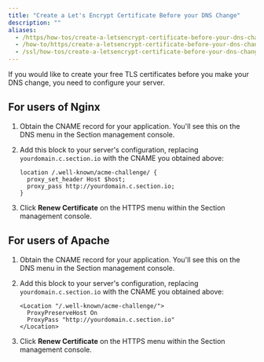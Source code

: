 ```yaml
---
title: "Create a Let's Encrypt Certificate Before your DNS Change"
description: ""
aliases:
  - /https/how-tos/create-a-letsencrypt-certificate-before-your-dns-change/
  - /how-to/https/create-a-letsencrypt-certificate-before-your-dns-change/
  - /ssl/how-tos/create-a-letsencrypt-certificate-before-your-dns-change/ 
---
```


If you would like to create your free TLS certificates before you make your DNS change, you need to configure your server.

## For users of Nginx

1. Obtain the CNAME record for your application. You'll see this on the DNS menu in the Section management console.
1. Add this block to your server's configuration, replacing `yourdomain.c.section.io` with the CNAME you obtained above:

	```
	location /.well-known/acme-challenge/ {
	  proxy_set_header Host $host;
	  proxy_pass http://yourdomain.c.section.io;
	}
	```

1. Click **Renew Certificate** on the HTTPS menu within the Section management console.

## For users of Apache

1. Obtain the CNAME record for your application. You'll see this on the DNS menu in the Section management console.
1. Add this block to your server's configuration, replacing `yourdomain.c.section.io` with the CNAME you obtained above:

	```
	<Location "/.well-known/acme-challenge/">
	  ProxyPreserveHost On
	  ProxyPass "http://yourdomain.c.section.io"
	</Location>
	```

1. Click **Renew Certificate** on the HTTPS menu within the Section management console.